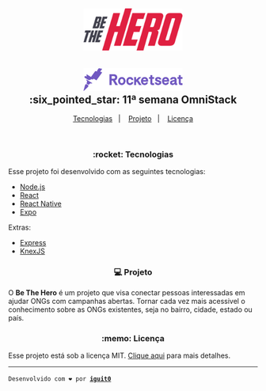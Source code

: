 <h1 align="center">
    <img alt="Semana OmniStack" src=".github/logo.svg" width="200px" />
</h1>

<h2 align="center">

  <img alt="Semana OmniStack" src=".github/rocket.svg" width="200px" />
  <br/>
  :six_pointed_star: 11ª semana OmniStack
</h2>


<p align="center">
  <a href="#rocket-tecnologias">Tecnologias</a>&nbsp;&nbsp;&nbsp;|&nbsp;&nbsp;&nbsp;
  <a href="#-projeto">Projeto</a>&nbsp;&nbsp;&nbsp;|&nbsp;&nbsp;&nbsp;
  <a href="#memo-licença">Licença</a>
</p>

<br>

<h3 align="center">:rocket: Tecnologias</h3>

Esse projeto foi desenvolvido com as seguintes tecnologias:

- [Node.js](https://nodejs.org/en/)
- [React](https://reactjs.org)
- [React Native](https://facebook.github.io/react-native/)
- [Expo](https://expo.io/)

Extras:

- [Express](https://expressjs.com/pt-br/)
- [KnexJS](http://knexjs.org/)

<h3 align="center">💻 Projeto</h3>

O **Be The Hero** é um projeto que visa conectar pessoas interessadas em ajudar ONGs com campanhas abertas. Tornar cada vez mais acessivel o conhecimento sobre as ONGs existentes, seja no bairro, cidade, estado ou país.

<h3 align="center">:memo: Licença</h3>

Esse projeto está sob a licença MIT. [Clique aqui](LICENSE.md) para mais detalhes.

---

<code>Desenvolvido com ❤️ por **[iguit0](https://github.com/iguit0)**</code>